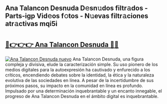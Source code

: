 ## Ana Talancon Desnuda D𝚎sn𝚞dos filtr𝚊dos - Parts-igp Vid𝚎os f𝚘tos - N𝚞evas filtr𝚊ciones atr𝚊ctivas mqi5i

# <h2><a href="http://mb8n3w.tromn.icu/?c=Ana+Talancon+Desnuda">🔗👉👉👉 Ana Talancon Desnuda 🔗🔗</a></h2>

[![Ana Talancon Desnuda nuevo](https://i.imgur.com/pEAQMta.gif)](http://mb8n3w.tromn.icu/?c=Ana+Talancon+Desnuda)
Ana Talancon Desnuda, una figura compleja y divisiva, elude la caracterización simple. Su uso pionero de los medios digitales para la autoexpresión ha cautivado y enfurecido a los críticos, encendiendo debates sobre la identidad, la ética y la naturaleza evolutiva de las sociedades en línea. A pesar de la incertidumbre de sus próximos pasos, su impacto en la comunidad en línea es profundo. Impulsado por una determinación inquebrantable y un encanto innegable, el progreso de Ana Talancon Desnuda en el ámbito digital es inquebrantable.
